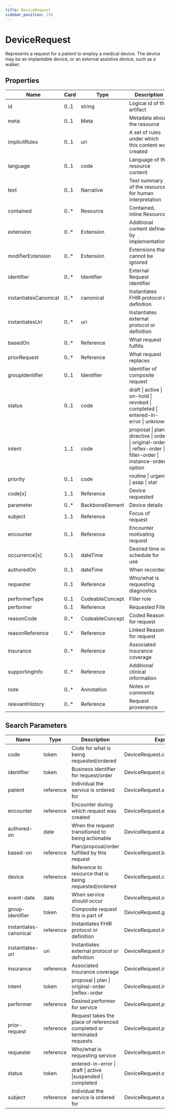 ```yaml
---
title: DeviceRequest
sidebar_position: 226
---
```


# DeviceRequest

Represents a request for a patient to employ a medical device. The device may be an implantable device, or an external assistive device, such as a walker.

## Properties

| Name                  | Card  | Type            | Description                                                                                                          |
| --------------------- | ----- | --------------- | -------------------------------------------------------------------------------------------------------------------- |
| id                    | 0..1  | string          | Logical id of this artifact                                                                                          |
| meta                  | 0..1  | Meta            | Metadata about the resource                                                                                          |
| implicitRules         | 0..1  | uri             | A set of rules under which this content was created                                                                  |
| language              | 0..1  | code            | Language of the resource content                                                                                     |
| text                  | 0..1  | Narrative       | Text summary of the resource, for human interpretation                                                               |
| contained             | 0..\* | Resource        | Contained, inline Resources                                                                                          |
| extension             | 0..\* | Extension       | Additional content defined by implementations                                                                        |
| modifierExtension     | 0..\* | Extension       | Extensions that cannot be ignored                                                                                    |
| identifier            | 0..\* | Identifier      | External Request identifier                                                                                          |
| instantiatesCanonical | 0..\* | canonical       | Instantiates FHIR protocol or definition                                                                             |
| instantiatesUri       | 0..\* | uri             | Instantiates external protocol or definition                                                                         |
| basedOn               | 0..\* | Reference       | What request fulfills                                                                                                |
| priorRequest          | 0..\* | Reference       | What request replaces                                                                                                |
| groupIdentifier       | 0..1  | Identifier      | Identifier of composite request                                                                                      |
| status                | 0..1  | code            | draft \| active \| on-hold \| revoked \| completed \| entered-in-error \| unknown                                    |
| intent                | 1..1  | code            | proposal \| plan \| directive \| order \| original-order \| reflex-order \| filler-order \| instance-order \| option |
| priority              | 0..1  | code            | routine \| urgent \| asap \| stat                                                                                    |
| code[x]               | 1..1  | Reference       | Device requested                                                                                                     |
| parameter             | 0..\* | BackboneElement | Device details                                                                                                       |
| subject               | 1..1  | Reference       | Focus of request                                                                                                     |
| encounter             | 0..1  | Reference       | Encounter motivating request                                                                                         |
| occurrence[x]         | 0..1  | dateTime        | Desired time or schedule for use                                                                                     |
| authoredOn            | 0..1  | dateTime        | When recorded                                                                                                        |
| requester             | 0..1  | Reference       | Who/what is requesting diagnostics                                                                                   |
| performerType         | 0..1  | CodeableConcept | Filler role                                                                                                          |
| performer             | 0..1  | Reference       | Requested Filler                                                                                                     |
| reasonCode            | 0..\* | CodeableConcept | Coded Reason for request                                                                                             |
| reasonReference       | 0..\* | Reference       | Linked Reason for request                                                                                            |
| insurance             | 0..\* | Reference       | Associated insurance coverage                                                                                        |
| supportingInfo        | 0..\* | Reference       | Additional clinical information                                                                                      |
| note                  | 0..\* | Annotation      | Notes or comments                                                                                                    |
| relevantHistory       | 0..\* | Reference       | Request provenance                                                                                                   |

## Search Parameters

| Name                   | Type      | Description                                                            | Expression                          |
| ---------------------- | --------- | ---------------------------------------------------------------------- | ----------------------------------- |
| code                   | token     | Code for what is being requested/ordered                               | DeviceRequest.code                  |
| identifier             | token     | Business identifier for request/order                                  | DeviceRequest.identifier            |
| patient                | reference | Individual the service is ordered for                                  | DeviceRequest.subject               |
| encounter              | reference | Encounter during which request was created                             | DeviceRequest.encounter             |
| authored-on            | date      | When the request transitioned to being actionable                      | DeviceRequest.authoredOn            |
| based-on               | reference | Plan/proposal/order fulfilled by this request                          | DeviceRequest.basedOn               |
| device                 | reference | Reference to resource that is being requested/ordered                  | DeviceRequest.code                  |
| event-date             | date      | When service should occur                                              | DeviceRequest.occurrence            |
| group-identifier       | token     | Composite request this is part of                                      | DeviceRequest.groupIdentifier       |
| instantiates-canonical | reference | Instantiates FHIR protocol or definition                               | DeviceRequest.instantiatesCanonical |
| instantiates-uri       | uri       | Instantiates external protocol or definition                           | DeviceRequest.instantiatesUri       |
| insurance              | reference | Associated insurance coverage                                          | DeviceRequest.insurance             |
| intent                 | token     | proposal \| plan \| original-order \|reflex-order                      | DeviceRequest.intent                |
| performer              | reference | Desired performer for service                                          | DeviceRequest.performer             |
| prior-request          | reference | Request takes the place of referenced completed or terminated requests | DeviceRequest.priorRequest          |
| requester              | reference | Who/what is requesting service                                         | DeviceRequest.requester             |
| status                 | token     | entered-in-error \| draft \| active \|suspended \| completed           | DeviceRequest.status                |
| subject                | reference | Individual the service is ordered for                                  | DeviceRequest.subject               |
